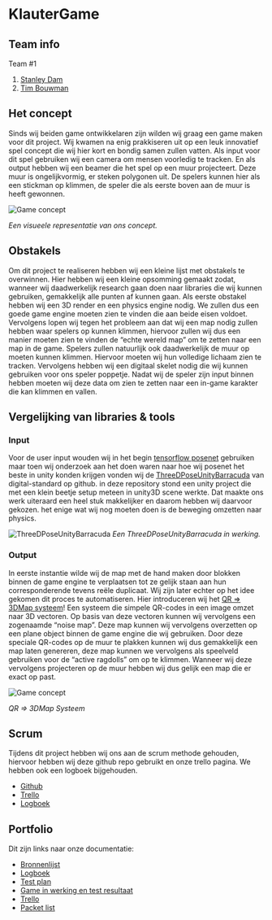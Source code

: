 # KlauterGame

## Team info

Team #1
  1. [Stanley Dam](https://github.com/Stanley-Dam)
  2. [Tim Bouwman](https://github.com/TimBouwman)

## Het concept

Sinds wij beiden game ontwikkelaren zijn wilden wij graag een game maken voor dit project. Wij kwamen na enig prakkiseren uit op een leuk innovatief spel concept die wij hier kort en bondig samen zullen vatten.
Als input voor dit spel gebruiken wij een camera om mensen voorledig te tracken. En als output hebben wij een beamer die het spel op een muur projecteert. Deze muur is ongelijkvormig, er steken polygonen uit. De spelers kunnen hier als een stickman op klimmen, de speler die als eerste boven aan de muur is heeft gewonnen.

![Game concept](http://maclout.com/klautergame/gameconcept/Game_Concept.png)

_Een visueele representatie van ons concept._

## Obstakels

Om dit project te realiseren hebben wij een kleine lijst met obstakels te overwinnen. Hier
hebben wij een kleine opsomming gemaakt zodat, wanneer wij daadwerkelijk research gaan
doen naar libraries die wij kunnen gebruiken, gemakkelijk alle punten af kunnen gaan.
Als eerste obstakel hebben wij een 3D render en een physics engine nodig. We zullen dus een
goede game engine moeten zien te vinden die aan beide eisen voldoet.
Vervolgens lopen wij tegen het probleem aan dat wij een map nodig zullen hebben waar
spelers op kunnen klimmen, hiervoor zullen wij dus een manier moeten zien te vinden de
“echte wereld map” om te zetten naar een map in de game.
Spelers zullen natuurlijk ook daadwerkelijk de muur op moeten kunnen klimmen. Hiervoor
moeten wij hun volledige lichaam zien te tracken. Vervolgens hebben wij een digitaal skelet
nodig die wij kunnen gebruiken voor ons speler poppetje.
Nadat wij de speler zijn input binnen hebben moeten wij deze data om zien te zetten naar een
in-game karakter die kan klimmen en vallen.

## Vergelijking van libraries & tools

### Input

Voor de user input wouden wij in het begin [tensorflow posenet](https://github.com/tensorflow/tfjs-models/tree/master/posenet) gebruiken maar toen wij onderzoek aan het doen waren naar hoe wij posenet het beste in unity konden krijgen vonden wij de [ThreeDPoseUnityBarracuda](https://github.com/digital-standard/ThreeDPoseUnityBarracuda) van digital-standard op github. in deze repository stond een unity project die met een klein beetje setup meteen in unity3D scene werkte. Dat maakte ons werk uiteraard een heel stuk makkelijker en daarom hebben wij daarvoor gekozen. het enige wat wij nog moeten doen is de beweging omzetten naar physics.

![ThreeDPoseUnityBarracuda](https://github.com/digital-standard/ThreeDPoseUnityBarracuda/blob/master/Assets/StreamingAssets/ScreenShots/unity_wiper_too_big.PNG)
_Een ThreeDPoseUnityBarracuda in werking._

### Output

In eerste instantie wilde wij de map met de hand maken door blokken binnen de game engine te verplaatsen tot ze gelijk staan aan hun corresponderende tevens reële duplicaat. Wij zijn later echter op het idee gekomen dit proces te automatiseren.
Hier introduceren wij het [QR => 3DMap systeem](https://github.com/Stanley-Dam/QRToMapUnity)! Een systeem die simpele QR-codes in een image omzet naar 3D vectoren. Op basis van deze vectoren kunnen wij vervolgens een zogenaamde “noise map”. Deze map kunnen wij vervolgens overzetten op een plane object binnen de game engine die wij gebruiken.
Door deze speciale QR-codes op de muur te plakken kunnen wij dus gemakkelijk een map laten genereren, deze map kunnen we vervolgens als speelveld gebruiken voor de “active ragdolls” om op te klimmen. Wanneer wij deze vervolgens projecteren op de muur hebben wij dus gelijk een map die er exact op past. 

![Game concept](http://maclout.com/klautergame/gameconcept/QRToMap.png)

_QR => 3DMap Systeem_

## Scrum

Tijdens dit project hebben wij ons aan de scrum methode gehouden, hiervoor hebben wij deze github repo gebruikt en onze trello pagina.
We hebben ook een logboek bijgehouden.
 * [Github](https://github.com/TimBouwman/KlauterGame)
 * [Trello](https://trello.com/b/3TJg7tu1/klauter-game)
 * [Logboek](https://drive.google.com/file/d/14VioDuYl6Uj4FIM25CZNXeuKN10XYHg6/view?usp=sharing)

## Portfolio

Dit zijn links naar onze documentatie:

 * [Bronnenlijst](https://docs.google.com/document/d/1UM-okvRDE-k7mv25ZLIc7dJOAEY0Idz9P0P2i9AQrsc/edit?usp=sharing)
 * [Logboek](https://drive.google.com/file/d/14VioDuYl6Uj4FIM25CZNXeuKN10XYHg6/view?usp=sharing)
 * [Test plan](https://docs.google.com/document/d/1aE_iQHHHYf8DPlLhrkjpY4dOlStucb_iAi5EafhHoTI/edit?usp=sharing)
 * [Game in werking en test resultaat](https://www.youtube.com/watch?v=TkWeqh1pLaA&feature=youtu.be)
 * [Trello](https://trello.com/b/3TJg7tu1/klauter-game)
 * [Packet list](https://docs.google.com/spreadsheets/d/1sO6xQE3OJJMnTjGyyGFFbH32yej5ryA2hlKZ6-13m8c/edit?usp=sharing)
